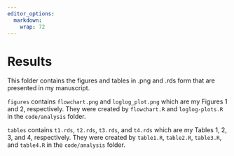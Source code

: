 ```yaml
---
editor_options: 
  markdown: 
    wrap: 72
---
```


# Results

This folder contains the figures and tables in .png and .rds form that
are presented in my manuscript.

`figures` contains `flowchart.png` and `loglog_plot.png` which are my
Figures 1 and 2, respectively. They were created by `flowchart.R` and
`loglog-plots.R` in the `code/analysis` folder.

`tables` contains `t1.rds`, `t2.rds`, `t3.rds`, and `t4.rds` which are
my Tables 1, 2, 3, and 4, respectively. They were created by `table1.R`,
`table2.R`, `table3.R`, and `table4.R` in the `code/analysis` folder.
